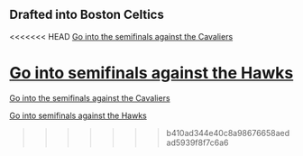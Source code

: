 ## Drafted into Boston Celtics

<<<<<<< HEAD
[Go into the semifinals against the Cavaliers]()

[Go into semifinals against the Hawks]()
=======
[Go into the semifinals against the Cavaliers](../step-2/match-results-against-oklahoma-city-thunder.md)

[Go into semifinals against the Hawks](../step-2/match-results-against-the-atlanta-hawks.md)
>>>>>>> b410ad344e40c8a98676658aedad5939f8f7c6a6
